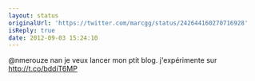 ```yaml
---
layout: status
originalUrl: 'https://twitter.com/marcgg/status/242644160270716928'
isReply: true
date: 2012-09-03 15:24:10
---
```


@nmerouze nan je veux lancer mon ptit blog. j'expérimente sur http://t.co/bddiT6MP
